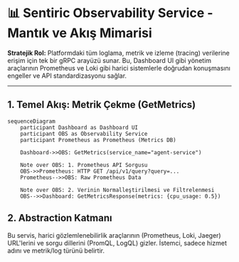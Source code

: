 # 📊 Sentiric Observability Service - Mantık ve Akış Mimarisi

**Stratejik Rol:** Platformdaki tüm loglama, metrik ve izleme (tracing) verilerine erişim için tek bir gRPC arayüzü sunar. Bu, Dashboard UI gibi yönetim araçlarının Prometheus ve Loki gibi harici sistemlerle doğrudan konuşmasını engeller ve API standardizasyonu sağlar.

---

## 1. Temel Akış: Metrik Çekme (GetMetrics)

```mermaid
sequenceDiagram
    participant Dashboard as Dashboard UI
    participant OBS as Observability Service
    participant Prometheus as Prometheus (Metrics DB)
    
    Dashboard->>OBS: GetMetrics(service_name="agent-service")
    
    Note over OBS: 1. Prometheus API Sorgusu
    OBS->>Prometheus: HTTP GET /api/v1/query?query=...
    Prometheus-->>OBS: Raw Prometheus Data
    
    Note over OBS: 2. Verinin Normalleştirilmesi ve Filtrelenmesi
    OBS-->>Dashboard: GetMetricsResponse(metrics: {cpu_usage: 0.5})
```

## 2. Abstraction Katmanı
Bu servis, harici gözlemlenebilirlik araçlarının (Prometheus, Loki, Jaeger) URL'lerini ve sorgu dillerini (PromQL, LogQL) gizler. İstemci, sadece hizmet adını ve metrik/log türünü belirtir.
